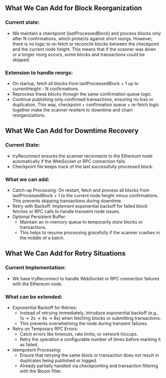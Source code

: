 ## What We Can Add for Block Reorganization

### Current state:
- We maintain a checkpoint (lastProcessedBlock) and process blocks only after N confirmations, which protects against short reorgs.
However, there is no logic to re-fetch or reconcile blocks between the checkpoint and the current node height. This means that if the scanner was down or a longer reorg occurs, some blocks and transactions could be skipped.

### Extension to handle reorgs:
- On startup, fetch all blocks from lastProcessedBlock + 1 up to currentHeight - N confirmations.
- Reprocess these blocks through the same confirmation queue logic.
- Continue publishing only confirmed transactions, ensuring no loss or duplication.
This way, checkpoint + confirmation queue + re-fetch logic together make the scanner resilient to downtime and chain reorganizations.

## What We Can Add for Downtime Recovery

### Current State:
- tryReconnect ensures the scanner reconnects to the Ethereum node automatically if the WebSocket or RPC connection fails.
- Checkpoint file keeps track of the last successfully processed block.

### What we can add:
- Catch-up Processing: On restart, fetch and process all blocks from lastProcessedBlock + 1 to the current node height minus confirmations. This prevents skipping transactions during downtime.
- Retry with Backoff: Implement exponential backoff for failed block fetches or RPC calls to handle transient node issues.
- Optional Persistent Buffer:
  - Maintain an in-memory queue to temporarily store blocks or transactions.
  - This helps to resume processing gracefully if the scanner crashes in the middle of a batch.

## What We Can Add for Retry Situations
### Current Implementation:
- We have tryReconnect to handle WebSocket or RPC connection failures with the Ethereum node.

### What can be extended:
- Exponential Backoff for Retries:
  - Instead of retrying immediately, introduce exponential backoff (e.g., 1s → 2s → 4s → 8s) when fetching blocks or submitting transactions.
  - This prevents overwhelming the node during transient failures.
- Retry on Temporary RPC Errors:
  - Catch errors like timeouts, rate limits, or network hiccups.
  - Retry the operation a configurable number of times before marking it as failed.
- Idempotent Processing:
  - Ensure that retrying the same block or transaction does not result in duplicates being published or logged.
  - Already partially handled via checkpointing and transaction filtering with the Bloom filter.
